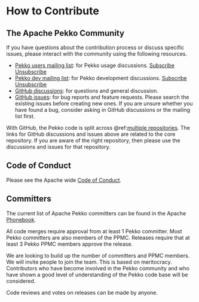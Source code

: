 # How to Contribute

## The Apache Pekko Community

If you have questions about the contribution process or discuss specific issues, please interact with the community using the following resources.

- [Pekko users mailing list](https://lists.apache.org/list.html?users@pekko.apache.org): for Pekko usage discussions. [Subscribe](mailto:users-subscribe@pekko.apache.org) [Unsubscribe](mailto:users-unsubscribe@pekko.apache.org)
- [Pekko dev mailing list](https://lists.apache.org/list.html?dev@pekko.apache.org): for Pekko development discussions. [Subscribe](mailto:dev-subscribe@pekko.apache.org) [Unsubscribe](mailto:dev-unsubscribe@pekko.apache.org)
- [GitHub discussions](https://github.com/apache/incubator-pekko/discussions): for questions and general discussion.
- [GitHub issues](https://github.com/apache/incubator-pekko/issues): for bug reports and feature requests. Please search the existing issues before creating new ones. If you are unsure whether you have found a bug, consider asking in GitHub discussions or the mailing list first.

With GitHub, the Pekko code is split across @ref:[multiple repositories](modules.md). The links for GitHub discussions and issues
above are related to the core repository. If you are aware of the right repository, then please use the discussions and issues
for that repository. 

## Code of Conduct

Please see the Apache wide [Code of Conduct](https://www.apache.org/foundation/policies/conduct).

## Committers

The current list of Apache Pekko committers can be found in the Apache [Phonebook](https://people.apache.org/phonebook.html?podling=pekko).

All code merges require approval from at least 1 Pekko committer. Most Pekko committers are also members of the
PPMC. Releases require that at least 3 Pekko PPMC members approve the release.

We are looking to build up the number of committers and PPMC members. We will invite people to join the team. This is based
on meritocracy. Contributors who have become involved in the Pekko community and who have shown a good level of understanding
of the Pekko code base will be considered.

Code reviews and votes on releases can be made by anyone.
